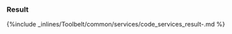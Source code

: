 <!-- post: -->


### Result



{%include _inlines/Toolbelt/common/services/code_services_result-.md %}



